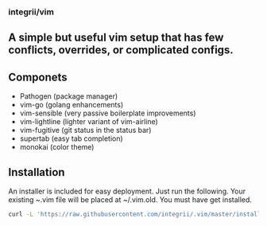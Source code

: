 ### integrii/vim

## A simple but useful vim setup that has few conflicts, overrides, or complicated configs.  

## Componets
- Pathogen (package manager)
- vim-go (golang enhancements)
- vim-sensible (very passive boilerplate improvements)
- vim-lightline (lighter variant of vim-airline)
- vim-fugitive (git status in the status bar)
- supertab (easy tab completion)
- monokai (color theme)


## Installation
An installer is included for easy deployment.  Just run the following.  Your existing ~.vim file will be placed at ~/.vim.old.  You must have get installed.

```bash
curl -L 'https://raw.githubusercontent.com/integrii/.vim/master/install.sh' | bash
```
